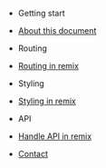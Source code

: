 - Getting start
- [About this document](/)
- Routing
- [Routing in remix](/routing/index)
- Styling
- [Styling in remix](/styling/index)
- API
- [Handle API in remix](/api/index)

- [Contact](/contact/index)
